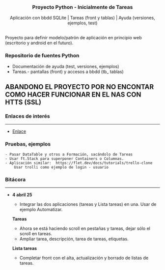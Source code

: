  <br />
<p align="center">
  <h3 align="center">Proyecto Python - Inicialmente de Tareas</h3>

  <p align="center">
    Aplicación con bbdd SQLite | Tareas (front y tablas) | Ayuda (versiones, ejemplos, test)
    <br>
    <br />
  </p>
</p>


Proyecto para definir modelo/patrón de aplicación en principio web (escritorio y android en el futuro).

### Repositorio de fuentes Python

* Documentación de ayuda (test, versiones, ejemplos)
* Tareas.- pantallas (front) y accesos a bbdd (tb_ tablas)


## ABANDONO EL PROYECTO POR NO ENCONTAR COMO HACER FUNCIONAR EN EL NAS CON HTTS (SSL)


### Enlaces de interés
----------------------------------------------------------------------------------------------

* [Enlace](https://enlace)


### **Pruebas, ejemplos**

    - Pasar DataTable y otros a Formación, sacándolo de Tareas
    - Usar ft.Stack para superponer Containers o Columnas.
    - Aplicación similar:  https://flet.dev/docs/tutorials/trello-clone
        Usar trolli como ejemplo de login - usuario


### Bitácora
----------------------------------------------------------------------------------------------

* **4 abril 25**

  - Integrar las dos aplicaciones (tareas y Lista tareas) en una. Usar de ejemplo Automatizar.

  **Tareas**
    - Ahora se está haciendo scroll en pestañas y tareas, dejar sólo el scroll en tareas.
    - Ampliar tarea, descripción, tarea de tareas, etiquetas.

  **Lista tareas**
    - Completar front con el alta, actualización y borrado de listas de tareas.
  